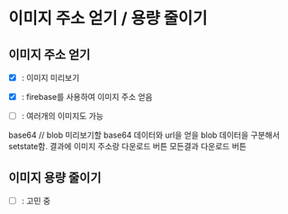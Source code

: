 # 이미지 주소 얻기 / 용량 줄이기

## 이미지 주소 얻기

- [x] : 이미지 미리보기

- [x] : firebase를 사용하여 이미지 주소 얻음

- [ ] : 여러개의 이미지도 가능

base64 // blob
미리보기할 base64 데이터와 url을 얻을 blob 데이터을 구분해서 setstate함.
결과에 이미지 주소랑 다운로드 버튼
모든결과 다운로드 버튼

## 이미지 용량 줄이기

- [ ] : 고민 중